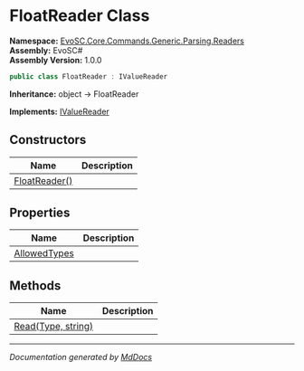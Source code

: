 ﻿<!--  
  <auto-generated>   
    The contents of this file were generated by a tool.  
    Changes to this file may be list if the file is regenerated  
  </auto-generated>   
-->

# FloatReader Class

**Namespace:** [EvoSC.Core.Commands.Generic.Parsing.Readers](../index.md)  
**Assembly:** EvoSC\#  
**Assembly Version:** 1.0.0

```csharp
public class FloatReader : IValueReader
```

**Inheritance:** object → FloatReader

**Implements:** [IValueReader](../IValueReader/index.md)

## Constructors

| Name                                   | Description |
| -------------------------------------- | ----------- |
| [FloatReader()](constructors/index.md) |             |

## Properties

| Name                                       | Description |
| ------------------------------------------ | ----------- |
| [AllowedTypes](properties/AllowedTypes.md) |             |

## Methods

| Name                                  | Description |
| ------------------------------------- | ----------- |
| [Read(Type, string)](methods/Read.md) |             |

___

*Documentation generated by [MdDocs](https://github.com/ap0llo/mddocs)*
